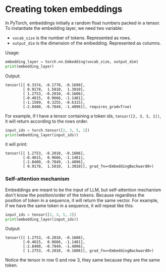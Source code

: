 # Creating token embeddings

In PyTorch, embeddings initially a random float numbers packed in a tensor. To instantiate the embedding layer, we need two variable:
- `vocab_size`  is the number of tokens. Represented as rows.
- `output_dim` is the dimension of the embedding. Represented as columns.

Usage:
```py
embedding_layer = torch.nn.Embedding(vocab_size, output_dim)
print(embedding_layer)
```
Output:
```
tensor([[ 0.3374, -0.1778, -0.1690],
        [ 0.9178,  1.5810,  1.3010],
        [ 1.2753, -0.2010, -0.1606],
        [-0.4015,  0.9666, -1.1481],
        [-1.1589,  0.3255, -0.6315],
        [-2.8400, -0.7849, -1.4096]], requires_grad=True)
```

For example, if I have a tensor containing a token ids, `tensor([2, 3, 5, 1])`, it will return according to the rows order.

```py
input_ids = torch.tensor([2, 3, 5, 1])
print(embedding_layer(input_ids))
```

it will print:

```
tensor([[ 1.2753, -0.2010, -0.1606],
        [-0.4015,  0.9666, -1.1481],
        [-2.8400, -0.7849, -1.4096],
        [ 0.9178,  1.5810,  1.3010]], grad_fn=<EmbeddingBackward0>)
```

### Self-attention mechanism

Embeddings are meant to be the input of LLM, but self-attention mechanism don't know the position/order of the tokens. Because regardless the position of token in a sequence, it will return the same vector. For example, if we have the same token in a sequence, it will repeat like this:

```py
input_ids = tensor([2, 3, 5, 2])
print(embedding_layer(input_ids))
```

Output:

```
tensor([[ 1.2753, -0.2010, -0.1606],
        [-0.4015,  0.9666, -1.1481],
        [-2.8400, -0.7849, -1.4096],
        [ 1.2753, -0.2010, -0.1606]], grad_fn=<EmbeddingBackward0>)
```

Notice the tensor in row 0 and row 3, they same because they are the same token.